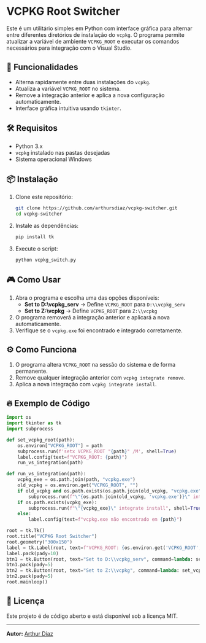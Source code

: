 # VCPKG Root Switcher

Este é um utilitário simples em Python com interface gráfica para alternar entre diferentes diretórios de instalação do `vcpkg`. O programa permite atualizar a variável de ambiente `VCPKG_ROOT` e executar os comandos necessários para integração com o Visual Studio.

## 🚀 Funcionalidades
- Alterna rapidamente entre duas instalações do `vcpkg`.
- Atualiza a variável `VCPKG_ROOT` no sistema.
- Remove a integração anterior e aplica a nova configuração automaticamente.
- Interface gráfica intuitiva usando `tkinter`.

## 🛠️ Requisitos
- Python 3.x
- `vcpkg` instalado nas pastas desejadas
- Sistema operacional Windows

## 📦 Instalação
1. Clone este repositório:
   ```sh
   git clone https://github.com/arthursdiaz/vcpkg-switcher.git
   cd vcpkg-switcher
   ```
2. Instale as dependências:
   ```sh
   pip install tk
   ```
3. Execute o script:
   ```sh
   python vcpkg_switch.py
   ```

## 🎮 Como Usar
1. Abra o programa e escolha uma das opções disponíveis:
   - **Set to D:\\vcpkg_serv** → Define `VCPKG_ROOT` para `D:\\vcpkg_serv`
   - **Set to Z:\\vcpkg** → Define `VCPKG_ROOT` para `Z:\\vcpkg`
2. O programa removerá a integração anterior e aplicará a nova automaticamente.
3. Verifique se o `vcpkg.exe` foi encontrado e integrado corretamente.

## ⚙️ Como Funciona
1. O programa altera `VCPKG_ROOT` na sessão do sistema e de forma permanente.
2. Remove qualquer integração anterior com `vcpkg integrate remove`.
3. Aplica a nova integração com `vcpkg integrate install`.

## 🔥 Exemplo de Código
```python
import os
import tkinter as tk
import subprocess

def set_vcpkg_root(path):
    os.environ["VCPKG_ROOT"] = path
    subprocess.run(f'setx VCPKG_ROOT "{path}" /M', shell=True)
    label.config(text=f"VCPKG_ROOT: {path}")
    run_vs_integration(path)

def run_vs_integration(path):
    vcpkg_exe = os.path.join(path, "vcpkg.exe")
    old_vcpkg = os.environ.get("VCPKG_ROOT", "")
    if old_vcpkg and os.path.exists(os.path.join(old_vcpkg, "vcpkg.exe")):
        subprocess.run(f"\"{os.path.join(old_vcpkg, 'vcpkg.exe')}\" integrate remove", shell=True)
    if os.path.exists(vcpkg_exe):
        subprocess.run(f"\"{vcpkg_exe}\" integrate install", shell=True)
    else:
        label.config(text=f"vcpkg.exe não encontrado em {path}")

root = tk.Tk()
root.title("VCPKG Root Switcher")
root.geometry("300x150")
label = tk.Label(root, text=f"VCPKG_ROOT: {os.environ.get('VCPKG_ROOT', 'Not Set')}")
label.pack(pady=10)
btn1 = tk.Button(root, text="Set to D:\\vcpkg_serv", command=lambda: set_vcpkg_root("D:\\vcpkg_serv"))
btn1.pack(pady=5)
btn2 = tk.Button(root, text="Set to Z:\\vcpkg", command=lambda: set_vcpkg_root("Z:\\vcpkg"))
btn2.pack(pady=5)
root.mainloop()
```

## 📜 Licença
Este projeto é de código aberto e está disponível sob a licença MIT.

---
**Autor:** [Arthur Diaz](https://github.com/arthursdiaz)

